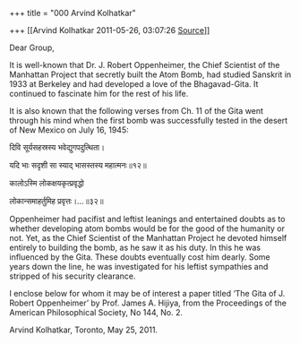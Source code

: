 +++
title = "000 Arvind Kolhatkar"

+++
[[Arvind Kolhatkar	2011-05-26, 03:07:26 [Source](https://groups.google.com/g/samskrita/c/bic3jpICq8o)]]



Dear Group,

It is well-known that Dr. J. Robert Oppenheimer, the Chief Scientist of the Manhattan Project that secretly built the Atom Bomb, had studied Sanskrit in 1933 at Berkeley and had developed a love of the Bhagavad-Gita. It continued to fascinate him for the rest of his life.

It is also known that the following verses from Ch. 11 of the Gita went through his mind when the first bomb was successfully tested in the desert of New Mexico on July 16, 1945:

दिवि सूर्यसहस्रस्य भवेद्युगपदुत्थिता।

यदि भाः सदृशी सा स्याद् भासस्तस्य महात्मनः॥१२॥

कालोऽस्मि लोकक्षयकृत्प्रवृद्धो

लोकान्समाहर्तुमिह प्रवृत्तः।...॥३२॥



Oppenheimer had pacifist and leftist leanings and entertained doubts as to whether developing atom bombs would be for the good of the humanity or not. Yet, as the Chief Scientist of the Manhattan Project he devoted himself entirely to building the bomb, as he saw it as his duty. In this he was influenced by the Gita. These doubts eventually cost him dearly. Some years down the line, he was investigated for his leftist sympathies and stripped of his security clearance.



I enclose below for whom it may be of interest a paper titled ‘The Gita of J. Robert Oppenheimer’ by Prof. James A. Hijiya, from the Proceedings of the American Philosophical Society, No 144, No. 2.



Arvind Kolhatkar, Toronto, May 25, 2011.




